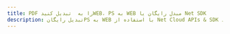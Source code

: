 ---title: PDF را به  تبدیل کنیدWEB، PS به WEB مبدل رایگان یا Net SDKdescription: تبدیل رایگانPS به WEB با استفاده از Net Cloud APIs & SDK همچنین اسناد PDF را در Cloud ایجاد، ویرایش و رندر کنید.---